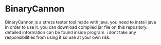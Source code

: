 # BinaryCannon
BinaryCannon is a stress tester tool made with java.
you need to install java in order to use it.
you can download compiled jar file on this repository.
detailed information can be found inside program.
i dont take any responsibilities from using it so use at your own risk.
